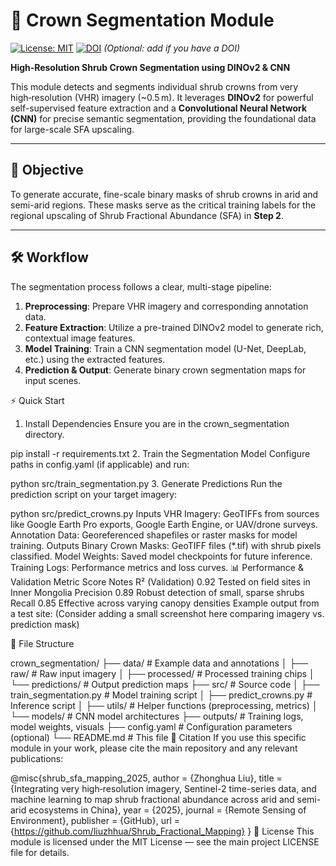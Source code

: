 
# 🌿 Crown Segmentation Module

[![License: MIT](https://img.shields.io/badge/License-MIT-yellow.svg)](https://opensource.org/licenses/MIT)
[![DOI](https://zenodo.org/badge/DOI/10.5281/zenodo.XXXXXXX.svg)](https://doi.org/10.5281/zenodo.XXXXXXX) *(Optional: add if you have a DOI)*

**High‑Resolution Shrub Crown Segmentation using DINOv2 & CNN**

This module detects and segments individual shrub crowns from very high‑resolution (VHR) imagery (~0.5 m). It leverages **DINOv2** for powerful self-supervised feature extraction and a **Convolutional Neural Network (CNN)** for precise semantic segmentation, providing the foundational data for large-scale SFA upscaling.

---

## 📍 Objective

To generate accurate, fine-scale binary masks of shrub crowns in arid and semi-arid regions. These masks serve as the critical training labels for the regional upscaling of Shrub Fractional Abundance (SFA) in **Step 2**.

---

## 🛠️ Workflow

The segmentation process follows a clear, multi-stage pipeline:

1.  **Preprocessing**: Prepare VHR imagery and corresponding annotation data.
2.  **Feature Extraction**: Utilize a pre-trained DINOv2 model to generate rich, contextual image features.
3.  **Model Training**: Train a CNN segmentation model (U-Net, DeepLab, etc.) using the extracted features.
4.  **Prediction & Output**: Generate binary crown segmentation maps for input scenes.

⚡ Quick Start
1. Install Dependencies
Ensure you are in the crown_segmentation directory.


pip install -r requirements.txt
2. Train the Segmentation Model
Configure paths in config.yaml (if applicable) and run:


python src/train_segmentation.py
3. Generate Predictions
Run the prediction script on your target imagery:


python src/predict_crowns.py
Inputs
VHR Imagery: GeoTIFFs from sources like Google Earth Pro exports, Google Earth Engine, or UAV/drone surveys.
Annotation Data: Georeferenced shapefiles or raster masks for model training.
Outputs
Binary Crown Masks: GeoTIFF files (*.tif) with shrub pixels classified.
Model Weights: Saved model checkpoints for future inference.
Training Logs: Performance metrics and loss curves.
📊 Performance & Validation
Metric	Score	Notes
R² (Validation)	0.92	Tested on field sites in Inner Mongolia
Precision	0.89	Robust detection of small, sparse shrubs
Recall	0.85	Effective across varying canopy densities
Example output from a test site:
(Consider adding a small screenshot here comparing imagery vs. prediction mask)

📁 File Structure

crown_segmentation/
├── data/                    # Example data and annotations
│   ├── raw/                 # Raw input imagery
│   ├── processed/           # Processed training chips
│   └── predictions/         # Output prediction maps
├── src/                     # Source code
│   ├── train_segmentation.py # Model training script
│   ├── predict_crowns.py    # Inference script
│   ├── utils/               # Helper functions (preprocessing, metrics)
│   └── models/              # CNN model architectures
├── outputs/                 # Training logs, model weights, visuals
├── config.yaml              # Configuration parameters (optional)
└── README.md               # This file
📜 Citation
If you use this specific module in your work, please cite the main repository and any relevant publications:


@misc{shrub_sfa_mapping_2025,
  author    = {Zhonghua Liu},
  title     = {Integrating very high‑resolution imagery, Sentinel-2 time-series data, and machine learning to map shrub fractional abundance across arid and semi-arid ecosystems in China},
  year      = {2025},
  journal   = {Remote Sensing of Environment},
  publisher = {GitHub},
  url       = {https://github.com/liuzhhua/Shrub_Fractional_Mapping}
}
📄 License
This module is licensed under the MIT License — see the main project LICENSE file for details.

